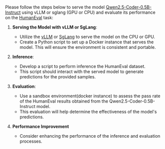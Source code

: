 Please follow the steps below to serve the model [Qwen2.5-Coder-0.5B-Instruct](https://huggingface.co/Qwen/Qwen2.5-Coder-0.5B-Instruct) using vLLM or sglang (GPU or CPU) and evaluate its performance on the [HumanEval](datasets/humaneval/HumanEval.jsonl) task:

1. **Serving the Model with vLLM or SgLang**:  
   - Utilize the [vLLM](https://github.com/vllm-project/vllm) or [SgLang](https://github.com/sgl-project/sglang) to serve the model on the CPU or GPU.
   - Create a Python script to set up a Docker instance that serves the model. This will ensure the environment is consistent and portable.  

2. **Inference**:  
   - Develop a script to perform inference the HumanEval dataset.  
   - This script should interact with the served model to generate predictions for the provided samples.

3. **Evaluation**:  
   - Use a sandbox environment(docker instance) to assess the pass rate of the HumanEval results obtained from the Qwen2.5-Coder-0.5B-Instruct model.  
   - This evaluation will help determine the effectiveness of the model's predictions.

4. **Performance Improvement**
   - Consider enhancing the performance of the inference and evaluation processes.
